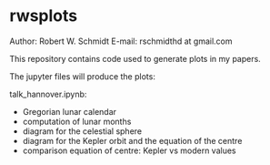 # rwsplots

Author: Robert W. Schmidt
E-mail: rschmidthd at gmail.com

This repository contains code used to generate plots in my papers.

The jupyter files will produce the plots:

talk_hannover.ipynb:
* Gregorian lunar calendar
* computation of lunar months
* diagram for the celestial sphere
* diagram for the Kepler orbit and the equation of the centre
* comparison equation of centre: Kepler vs modern values
